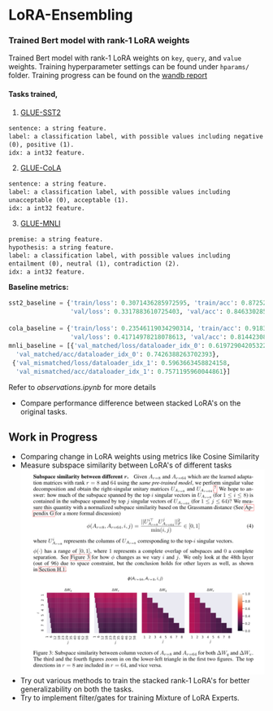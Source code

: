 # LoRA-Ensembling

### Trained Bert model with rank-1 LoRA weights

Trained Bert model with rank-1 LoRA weights on `key`, `query`, and `value` weights. Training hyperparameter settings can be found under `hparams/` folder. Training progress can be found on the [wandb report](https://wandb.ai/nikhilchigali/LoRA-Ensembling/reports/Training-LoRA-models--Vmlldzo4NDI2MjM2)

#### Tasks trained,
1. [GLUE-SST2](https://huggingface.co/datasets/nyu-mll/glue#sst2-1)
```
sentence: a string feature.
label: a classification label, with possible values including negative (0), positive (1).
idx: a int32 feature.
```

2. [GLUE-CoLA](https://huggingface.co/datasets/nyu-mll/glue#cola-1)
```
sentence: a string feature.
label: a classification label, with possible values including unacceptable (0), acceptable (1).
idx: a int32 feature.
```
3. [GLUE-MNLI](https://huggingface.co/datasets/nyu-mll/glue#mnli-1)
```
premise: a string feature.
hypothesis: a string feature.
label: a classification label, with possible values including entailment (0), neutral (1), contradiction (2).
idx: a int32 feature.
```

**Baseline metrics:**

```python
sst2_baseline = {'train/loss': 0.3071436285972595, 'train/acc': 0.8725202083587646,
                 'val/loss': 0.3317883610725403, 'val/acc': 0.8463302850723267}

cola_baseline = {'train/loss': 0.23546119034290314, 'train/acc': 0.9183052778244019,
                 'val/loss': 0.41714978218078613, 'val/acc': 0.8144230842590332}
mnli_baseline = [{'val_matched/loss/dataloader_idx_0': 0.6197290420532227,
  'val_matched/acc/dataloader_idx_0': 0.7426388263702393},
 {'val_mismatched/loss/dataloader_idx_1': 0.5963663458824158,
  'val_mismatched/acc/dataloader_idx_1': 0.7571195960044861}]

```

Refer to *observations.ipynb* for more details

- Compare performance difference between stacked LoRA's on the original tasks.

## Work in Progress

- Comparing change in LoRA weights using metrics like Cosine Similarity
- Measure subspace similarity between LoRA's of different tasks
![alt text](images/subspace-sim.png)
- Try out various methods to train the stacked rank-1 LoRA's for better generalizability on both the tasks.
- Try to implement filter/gates for training Mixture of LoRA Experts.
